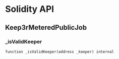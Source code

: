 # Solidity API

## Keep3rMeteredPublicJob

### \_isValidKeeper

```solidity
function _isValidKeeper(address _keeper) internal
```

